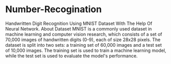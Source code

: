 # Number-Recogination


Handwritten Digit Recognition Using MNIST Dataset With The Help Of Neural Network. About Dataset MNIST is a commonly used dataset in machine learning and computer vision research, which consists of a set of 70,000 images of handwritten digits (0-9), each of size 28x28 pixels. The dataset is split into two sets: a training set of 60,000 images and a test set of 10,000 images. The training set is used to train a machine learning model, while the test set is used to evaluate the model's performance.
